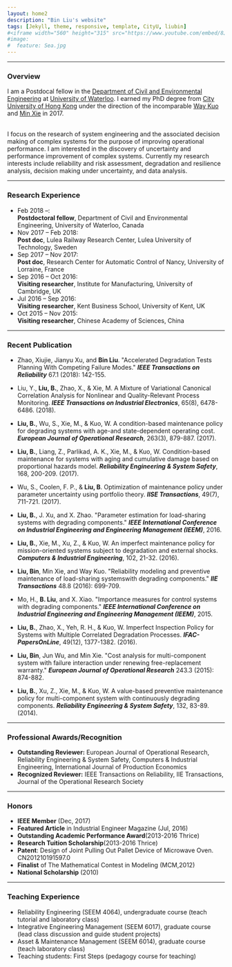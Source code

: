 ```yaml
---
layout: home2
description: "Bin Liu's website"
tags: [Jekyll, theme, responsive, template, CityU, liubin]
#<iframe width="560" height="315" src="https://www.youtube.com/embed/8JodT805H4E?rel=0&amp;controls=0&amp;showinfo=0" frameborder="0" allow="autoplay; encrypted-media" allowfullscreen></iframe>
#image:
#  feature: Sea.jpg
---
```


---

### Overview

I am a Postdocal fellow in the [Department of Civil and Environmental Engineering](https://uwaterloo.ca/civil-environmental-engineering/) at [University of Waterloo](https://uwaterloo.ca/about/). I earned my PhD degree from [City University of Hong Kong](http://www.cityu.edu.hk/) under the direction of the incomparable [Way Kuo](http://www6.cityu.edu.hk/op/bio_en.htm) and [Min Xie](http://www.cityu.edu.hk/seem/minxie/) in 2017. 

<br />
I focus on the research of system engineering and the associated decision making of complex systems for the purpose of improving operational performance. I am interested in the discovery of uncertainty and performance improvement of complex systems. Currently my research interests include reliability and risk assessment, degradation and resilience analysis, decision making under uncertainty, and data analysis.



---
### Research Experience

- Feb 2018 –:  
**Postdoctoral fellow**, Department of Civil and Environmental Engineering, University of Waterloo, Canada
- Nov 2017 – Feb 2018:   
**Post doc**, Lulea Railway Research Center, Lulea University of Technology, Sweden
- Sep 2017 – Nov 2017:   
**Post doc**, Research Center for Automatic Control of Nancy, University of Lorraine, France 
- Sep 2016 – Oct 2016:   
**Visiting researcher**, Institute for Manufacturing, University of Cambridge, UK
- Jul 2016 – Sep 2016:   
**Visiting researcher**, Kent Business School, University of Kent, UK
- Oct 2015 – Nov 2015:   
**Visiting researcher**, Chinese Academy of Sciences, China 

---


### Recent Publication

- Zhao, Xiujie, Jianyu Xu, and **Bin Liu**. "Accelerated Degradation Tests Planning With Competing Failure Modes." **_IEEE Transactions on Reliability_**  67.1 (2018): 142-155.

- Liu, Y., **Liu, B.**, Zhao, X., & Xie, M. A Mixture of Variational Canonical Correlation Analysis for Nonlinear and Quality-Relevant Process Monitoring. **_IEEE Transactions on Industrial Electronics_**, 65(8), 6478-6486. (2018).

- **Liu, B.**, Wu, S., Xie, M., & Kuo, W. A condition-based maintenance policy for degrading systems with age-and state-dependent operating cost. **_European Journal of Operational Research_**, 263(3), 879-887. (2017). 

- **Liu, B.**, Liang, Z., Parlikad, A. K., Xie, M., & Kuo, W. Condition-based maintenance for systems with aging and cumulative damage based on proportional hazards model. **_Reliability Engineering & System Safety_**, 168, 200-209. (2017).

- Wu, S., Coolen, F. P., & **Liu, B**. Optimization of maintenance policy under parameter uncertainty using portfolio theory. **_IISE Transactions_**, 49(7), 711-721. (2017).
 
- **Liu, B.**, J. Xu, and X. Zhao. "Parameter estimation for load-sharing systems with degrading components." **_IEEE International Conference on Industrial Engineering and Engineering Management (IEEM)_**, 2016.

- **Liu, B.**, Xie, M., Xu, Z., & Kuo, W. An imperfect maintenance policy for mission-oriented systems subject to degradation and external shocks. **_Computers & Industrial Engineering_**, 102, 21-32. (2016).

- **Liu, Bin**, Min Xie, and Way Kuo. "Reliability modeling and preventive maintenance of load-sharing systemswith degrading components." **_IIE Transactions_** 48.8 (2016): 699-709.

- Mo, H., **B. Liu**, and X. Xiao. "Importance measures for control systems with degrading components." **_IEEE International Conference on Industrial Engineering and Engineering Management (IEEM)_**, 2015.

- **Liu, B.**, Zhao, X., Yeh, R. H., & Kuo, W. Imperfect Inspection Policy for Systems with Multiple Correlated Degradation Processes. **_IFAC-PapersOnLine_**, 49(12), 1377-1382. (2016).

- **Liu, Bin**, Jun Wu, and Min Xie. "Cost analysis for multi-component system with failure interaction under renewing free-replacement warranty." **_European Journal of Operational Research_** 243.3 (2015): 874-882.

- **Liu, B.**, Xu, Z., Xie, M., & Kuo, W. A value-based preventive maintenance policy for multi-component system with continuously degrading components. **_Reliability Engineering & System Safety_**, 132, 83-89.(2014).




---

### Professional Awards/Recognition

- **Outstanding Reviewer:** European Journal of Operational Research, Reliability Engineering & System Safety, Computers & Industrial Engineering, International Journal of Production Economics
- **Recognized Reviewer:** IEEE Transactions on Reliability, IIE Transactions, Journal of the Operational Research Society


---

### Honors

-  **IEEE Member** (Dec, 2017)
-  **Featured Article** in Industrial Engineer Magazine (Jul, 2016)
-  **Outstanding Academic Performance Award**(2013-2016 Thrice)
-  **Research Tuition Scholarship**(2013-2016 Thrice)
-  **Patent**: Design of Joint Pulling Out Pallet Device of Microwave Oven. CN201210191597.0 
-  **Finalist** of The Mathematical Contest in Modeling (MCM,2012) 
-  **National Scholarship** (2010)


---

### Teaching Experience 

- Reliability Engineering (SEEM 4064), undergraduate course (teach tutorial and laboratory class)
- Integrative Engineering Management (SEEM 6017), graduate course (lead class discussion and guide student projects)
- Asset & Maintenance Management (SEEM 6014), graduate course (teach laboratory class)
- Teaching students: First Steps (pedagogy course for teaching)

